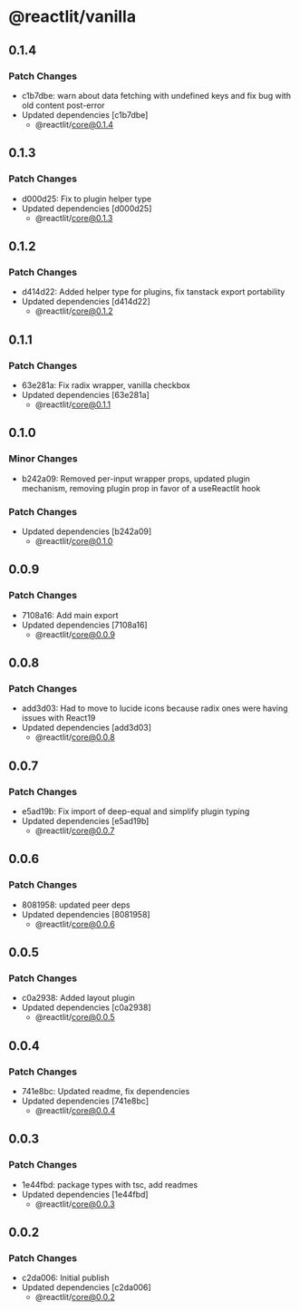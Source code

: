# @reactlit/vanilla

## 0.1.4

### Patch Changes

- c1b7dbe: warn about data fetching with undefined keys and fix bug with old content post-error
- Updated dependencies [c1b7dbe]
  - @reactlit/core@0.1.4

## 0.1.3

### Patch Changes

- d000d25: Fix to plugin helper type
- Updated dependencies [d000d25]
  - @reactlit/core@0.1.3

## 0.1.2

### Patch Changes

- d414d22: Added helper type for plugins, fix tanstack export portability
- Updated dependencies [d414d22]
  - @reactlit/core@0.1.2

## 0.1.1

### Patch Changes

- 63e281a: Fix radix wrapper, vanilla checkbox
- Updated dependencies [63e281a]
  - @reactlit/core@0.1.1

## 0.1.0

### Minor Changes

- b242a09: Removed per-input wrapper props, updated plugin mechanism, removing plugin prop in favor of a useReactlit hook

### Patch Changes

- Updated dependencies [b242a09]
  - @reactlit/core@0.1.0

## 0.0.9

### Patch Changes

- 7108a16: Add main export
- Updated dependencies [7108a16]
  - @reactlit/core@0.0.9

## 0.0.8

### Patch Changes

- add3d03: Had to move to lucide icons because radix ones were having issues with React19
- Updated dependencies [add3d03]
  - @reactlit/core@0.0.8

## 0.0.7

### Patch Changes

- e5ad19b: Fix import of deep-equal and simplify plugin typing
- Updated dependencies [e5ad19b]
  - @reactlit/core@0.0.7

## 0.0.6

### Patch Changes

- 8081958: updated peer deps
- Updated dependencies [8081958]
  - @reactlit/core@0.0.6

## 0.0.5

### Patch Changes

- c0a2938: Added layout plugin
- Updated dependencies [c0a2938]
  - @reactlit/core@0.0.5

## 0.0.4

### Patch Changes

- 741e8bc: Updated readme, fix dependencies
- Updated dependencies [741e8bc]
  - @reactlit/core@0.0.4

## 0.0.3

### Patch Changes

- 1e44fbd: package types with tsc, add readmes
- Updated dependencies [1e44fbd]
  - @reactlit/core@0.0.3

## 0.0.2

### Patch Changes

- c2da006: Initial publish
- Updated dependencies [c2da006]
  - @reactlit/core@0.0.2

